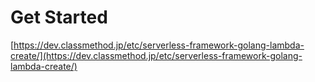 # Get Started

[https://dev.classmethod.jp/etc/serverless-framework-golang-lambda-create/](https://dev.classmethod.jp/etc/serverless-framework-golang-lambda-create/)